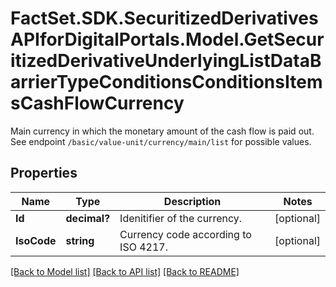 # FactSet.SDK.SecuritizedDerivativesAPIforDigitalPortals.Model.GetSecuritizedDerivativeUnderlyingListDataBarrierTypeConditionsConditionsItemsCashFlowCurrency
Main currency in which the monetary amount of the cash flow is paid out. See endpoint `/basic/value-unit/currency/main/list` for possible values.

## Properties

Name | Type | Description | Notes
------------ | ------------- | ------------- | -------------
**Id** | **decimal?** | Idenitifier of the currency. | [optional] 
**IsoCode** | **string** | Currency code according to ISO 4217. | [optional] 

[[Back to Model list]](../README.md#documentation-for-models) [[Back to API list]](../README.md#documentation-for-api-endpoints) [[Back to README]](../README.md)

